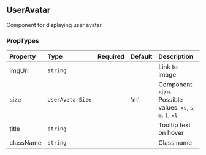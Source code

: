 ## UserAvatar

Component for displaying user avatar.

### PropTypes

| Property  | Type             | Required | Default | Description                                                |
| :-------- | :--------------- | :------- | :------ | :--------------------------------------------------------- |
| imgUrl    | `string`         |          |         | Link to image                                              |
| size      | `UserAvatarSize` |          | 'm'     | Component size. Possible values: `xs`, `s`, `m`, `l`, `xl` |
| title     | `string`         |          |         | Tooltip text on hover                                      |
| className | `string`         |          |         | Class name                                                 |
